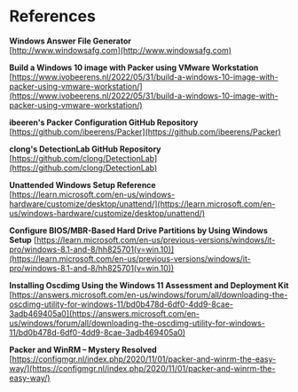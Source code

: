 # References

**Windows Answer File Generator**  
[http://www.windowsafg.com](http://www.windowsafg.com)

**Build a Windows 10 image with Packer using VMware Workstation**  
[https://www.ivobeerens.nl/2022/05/31/build-a-windows-10-image-with-packer-using-vmware-workstation/](https://www.ivobeerens.nl/2022/05/31/build-a-windows-10-image-with-packer-using-vmware-workstation/)

**ibeeren's Packer Configuration GitHub Repository**  
[https://github.com/ibeerens/Packer](https://github.com/ibeerens/Packer)

**clong's DetectionLab GitHub Repository**  
[https://github.com/clong/DetectionLab](https://github.com/clong/DetectionLab)

**Unattended Windows Setup Reference**  
[https://learn.microsoft.com/en-us/windows-hardware/customize/desktop/unattend/](https://learn.microsoft.com/en-us/windows-hardware/customize/desktop/unattend/)

**Configure BIOS/MBR-Based Hard Drive Partitions by Using Windows Setup**
[https://learn.microsoft.com/en-us/previous-versions/windows/it-pro/windows-8.1-and-8/hh825701(v=win.10)](https://learn.microsoft.com/en-us/previous-versions/windows/it-pro/windows-8.1-and-8/hh825701(v=win.10))

**Installing Oscdimg Using the Windows 11 Assessment and Deployment Kit**  
[https://answers.microsoft.com/en-us/windows/forum/all/downloading-the-oscdimg-utility-for-windows-11/bd0b478d-6df0-4dd9-8cae-3adb469405a0](https://answers.microsoft.com/en-us/windows/forum/all/downloading-the-oscdimg-utility-for-windows-11/bd0b478d-6df0-4dd9-8cae-3adb469405a0)

**Packer and WinRM – Mystery Resolved**  
[https://configmgr.nl/index.php/2020/11/01/packer-and-winrm-the-easy-way/](https://configmgr.nl/index.php/2020/11/01/packer-and-winrm-the-easy-way/)